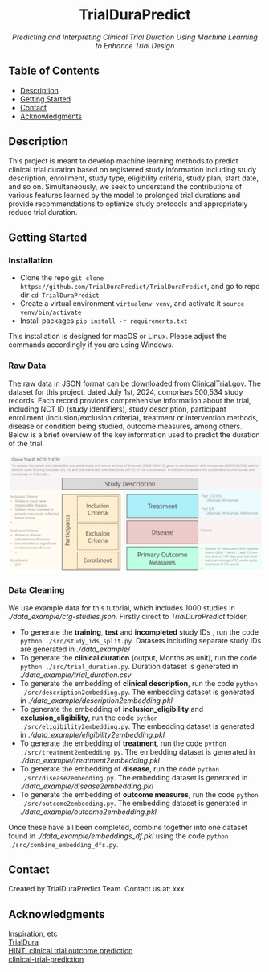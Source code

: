 <h1 align="center">TrialDuraPredict</h1>
<p align="center"><i>Predicting and Interpreting Clinical Trial Duration Using Machine Learning to Enhance Trial Design</i></p>

## Table of Contents
- [Description](#description)
- [Getting Started](#getting-started)
- [Contact](#contact)
- [Acknowledgments](#acknowledgments)

## Description
This project is meant to develop machine learning methods to predict clinical trial duration based on registered study information including study description, enrollment, study type, eligibility criteria, study plan, start date, and so on. Simultaneously, we seek to understand the contributions of various features learned by the model to prolonged trial durations and provide recommendations to optimize study protocols and appropriately reduce trial duration.

## Getting Started
### Installation
- Clone the repo `git clone https://github.com/TrialDuraPredict/TrialDuraPredict`, and go to repo dir `cd TrialDuraPredict`
- Create a virtual environment `virtualenv venv`, and activate it `source venv/bin/activate`
- Install packages `pip install -r requirements.txt`

This installation is designed for macOS or Linux. Please adjust the commands accordingly if you are using Windows.

### Raw Data
The raw data in JSON format can be downloaded from [ClinicalTrial.gov](https://clinicaltrials.gov/data-api/how-download-study-records). The dataset for this project, dated July 1st, 2024, comprises 500,534 study records. Each record provides comprehensive information about the trial, including NCT ID (study identifiers), study description, participant enrollment (inclusion/exclusion criteria), treatment or intervention methods, disease or condition being studied, outcome measures, among others. Below is a brief overview of the key information used to predict the duration of the trial.\
\
![clinical_trial_overview](assets/clinical_trial.jpg)

### Data Cleaning
We use example data for this tutorial, which includes 1000 studies in *./data_example/ctg-studies.json*. Firstly direct to *TrialDuraPredict* folder,
- To generate the **training**, **test** and **incompleted** study IDs , run the code `python ./src/study_ids_split.py`. Datasets including separate study IDs are generated in *./data_example/*
- To generate the **clinical duration** (output, Months as unit), run the code `python ./src/trial_duration.py`. Duration dataset is generated in *./data_example/trial_duration.csv*
- To generate the embedding of **clinical description**, run the code `python ./src/description2embedding.py`. The embedding dataset is generated in *./data_example/description2embedding.pkl*
- To generate the embedding of **inclusion_eligibility** and **exclusion_eligibility**, run the code `python ./src/eligibility2embedding.py`. The embedding dataset is generated in *./data_example/eligibility2embedding.pkl*
- To generate the embedding of **treatment**, run the code `python ./src/treatment2embedding.py`. The embedding dataset is generated in *./data_example/treatment2embedding.pkl*
- To generate the embedding of **disease**, run the code `python ./src/disease2embedding.py`. The embedding dataset is generated in *./data_example/disease2embedding.pkl*
- To generate the embedding of **outcome measures**, run the code `python ./src/outcome2embedding.py`. The embedding dataset is generated in *./data_example/outcome2embedding.pkl*

Once these have all been completed, combine together into one dataset found in *./data_example/embeddings_df.pkl* using the code `python ./src/combine_embedding_dfs.py`.

## Contact
Created by TrialDuraPredict Team. Contact us at: xxx

## Acknowledgments
Inspiration, etc\
[TrialDura](https://arxiv.org/pdf/2404.13235)\
[HINT: clinical trial outcome prediction](https://github.com/futianfan/clinical-trial-outcome-prediction)\
[clinical-trial-prediction](https://github.com/lenlan/clinical-trial-prediction/tree/main)
